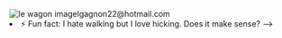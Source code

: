 <picture>
 <source media="(prefers-color-scheme: dark)" srcset="YOUR-DARKMODE-IMAGE">
 <source media="(prefers-color-scheme: light)" srcset="YOUR-LIGHTMODE-IMAGE">
 <img alt="le wagon image" src="https://info.lewagon.com/hubfs/Logo_Red%26White-3.png" style="width:20>
</picture>

##About me
Hi Giters! I am a junior developper fresh out of a 9 week intesive coding bootcamp (at le Wagon Montreal). I am super exited to dive deep into the tech world. So many things to learn

Here are some skills I aquired during the bootcamp:
|| Skills |
|---:| -------|
|   ~| Ruby on Rails|
|   ~| Java Script |
|   ~| SCSS, HTML, Bootstrap|
|   ~| Heroku |
|5|SQL|

<details>
  <summary> </summary>
<details>
  
- 🔭 I’m currently working on poilishing my final project at le Wagon: Ecipes Edge
- 🌱 I’m currently learning by reading and trying to analyze code
- 👯 I’m looking to collaborate on any projects in which I have a real interest: Do you have a project regarding sports, food, health, environment or traveling??
- 🤔 I’m interested in any kind of help someone can offer!
- 📫 How to reach me: lgagnon22@hotmail.com
- ⚡ Fun fact: I hate walking but I love hicking. Does it make sense?
-->
